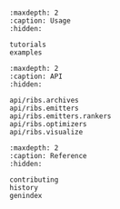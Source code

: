 ```{include} readme.md
```

```{toctree}
:maxdepth: 2
:caption: Usage
:hidden:

tutorials
examples
```

```{toctree}
:maxdepth: 2
:caption: API
:hidden:

api/ribs.archives
api/ribs.emitters
api/ribs.emitters.rankers
api/ribs.optimizers
api/ribs.visualize
```

```{toctree}
:maxdepth: 2
:caption: Reference
:hidden:

contributing
history
genindex
```
